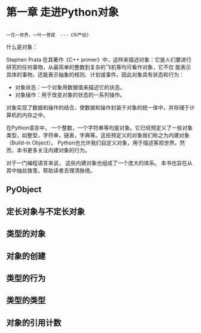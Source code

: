# 第一章  走进Python对象
                                                                            一花一世界，一叶一菩提  ---《华严经》


什么是对象：

Stephen Prata 在其著作《C++ primer》中，这样来描述对象：它是人们要进行研究的任何事物，从最简单的整数到复杂的飞机等均可看作对象，它不仅
能表示具体的事物，还能表示抽象的规则、计划或事件。因此对象具有状态和行为：
* 对象状态：一个对象用数据值来描述它的状态。
* 对象操作：用于改变对象的状态的一系列操作。

对象实现了数据和操作的结合，使数据和操作封装于对象的统一体中，并存储于计算机的内存之中。

在Python语言中， 一个整数，一个字符串等均是对象。它已经预定义了一些对象类型，如整型，字符串，链表，字典等。这些预定义的对象我们称之为内建对象（Build-in Object）。
Python也允许我们自定义对象，用于描述客观世界。然而，本书更多关注内建对象的行为。

对于一门编程语言来说， 这些内建对象也组成了一个庞大的体系。 本书也旨在从其中抽丝拨茧，帮助读者去理清脉络。


## PyObject


## 定长对象与不定长对象


## 类型的对象


## 对象的创建

## 类型的行为


## 类型的类型


## 对象的引用计数